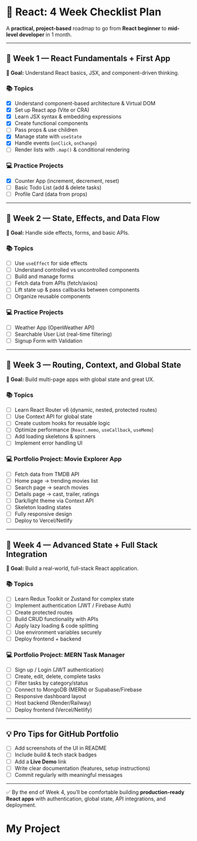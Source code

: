 # 🚀 React: 4 Week Checklist Plan

A **practical, project-based** roadmap to go from **React beginner** to **mid-level developer** in 1 month.  


---

## 📅 Week 1 — React Fundamentals + First App
**🎯 Goal:** Understand React basics, JSX, and component-driven thinking.

### 📚 Topics
- [x] Understand component-based architecture & Virtual DOM
- [x] Set up React app (Vite or CRA)
- [x] Learn JSX syntax & embedding expressions
- [x] Create functional components
- [ ] Pass props & use children
- [x] Manage state with `useState`
- [x] Handle events (`onClick`, `onChange`)
- [ ] Render lists with `.map()` & conditional rendering

### 💻 Practice Projects
- [x] Counter App (increment, decrement, reset)
- [ ] Basic Todo List (add & delete tasks)
- [ ] Profile Card (data from props)

---

## 📅 Week 2 — State, Effects, and Data Flow
**🎯 Goal:** Handle side effects, forms, and basic APIs.

### 📚 Topics
- [ ] Use `useEffect` for side effects
- [ ] Understand controlled vs uncontrolled components
- [ ] Build and manage forms
- [ ] Fetch data from APIs (fetch/axios)
- [ ] Lift state up & pass callbacks between components
- [ ] Organize reusable components

### 💻 Practice Projects
- [ ] Weather App (OpenWeather API)
- [ ] Searchable User List (real-time filtering)
- [ ] Signup Form with Validation

---

## 📅 Week 3 — Routing, Context, and Global State
**🎯 Goal:** Build multi-page apps with global state and great UX.

### 📚 Topics
- [ ] Learn React Router v6 (dynamic, nested, protected routes)
- [ ] Use Context API for global state
- [ ] Create custom hooks for reusable logic
- [ ] Optimize performance (`React.memo`, `useCallback`, `useMemo`)
- [ ] Add loading skeletons & spinners
- [ ] Implement error handling UI

### 💻 Portfolio Project: Movie Explorer App
- [ ] Fetch data from TMDB API
- [ ] Home page → trending movies list
- [ ] Search page → search movies
- [ ] Details page → cast, trailer, ratings
- [ ] Dark/light theme via Context API
- [ ] Skeleton loading states
- [ ] Fully responsive design
- [ ] Deploy to Vercel/Netlify

---

## 📅 Week 4 — Advanced State + Full Stack Integration
**🎯 Goal:** Build a real-world, full-stack React application.

### 📚 Topics
- [ ] Learn Redux Toolkit or Zustand for complex state
- [ ] Implement authentication (JWT / Firebase Auth)
- [ ] Create protected routes
- [ ] Build CRUD functionality with APIs
- [ ] Apply lazy loading & code splitting
- [ ] Use environment variables securely
- [ ] Deploy frontend + backend

### 💻 Portfolio Project: MERN Task Manager
- [ ] Sign up / Login (JWT authentication)
- [ ] Create, edit, delete, complete tasks
- [ ] Filter tasks by category/status
- [ ] Connect to MongoDB (MERN) or Supabase/Firebase
- [ ] Responsive dashboard layout
- [ ] Host backend (Render/Railway)
- [ ] Deploy frontend (Vercel/Netlify)

---

## 💡 Pro Tips for GitHub Portfolio
- [ ] Add screenshots of the UI in README
- [ ] Include build & tech stack badges
- [ ] Add a **Live Demo** link
- [ ] Write clear documentation (features, setup instructions)
- [ ] Commit regularly with meaningful messages

---

✅ By the end of Week 4, you’ll be comfortable building **production-ready React apps** with authentication, global state, API integrations, and deployment.
# My Project
